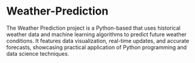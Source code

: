 # Weather-Prediction
The Weather Prediction project is a Python-based that uses historical weather data and machine learning algorithms to predict future weather conditions. It features data visualization, real-time updates, and accurate forecasts, showcasing practical application of Python programming and data science techniques.
